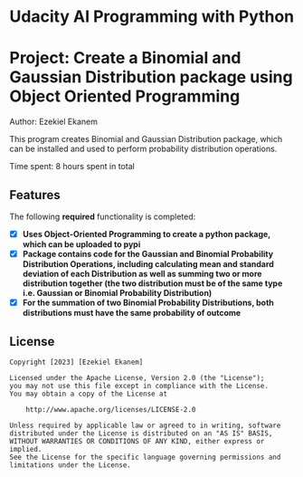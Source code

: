 # Udacity AI Programming with Python
# Project: Create a Binomial and Gaussian Distribution package using Object Oriented Programming

Author: Ezekiel Ekanem

This program creates Binomial and Gaussian Distribution package, which can be installed and used to perform probability distribution operations. 

Time spent: 8 hours spent in total

## Features

The following **required** functionality is completed:

- [x] **Uses Object-Oriented Programming to create a python package, which can be uploaded to pypi**
- [x] **Package contains code for the Gaussian and Binomial Probability Distribution Operations, including calculating mean and standard deviation of each Distribution as well as summing two or more distribution together (the two distribution must be of the same type i.e. Gaussian or Binomial Probability Distribution)**
- [x] **For the summation of two Binomial Probability Distributions, both distributions must have the same probability of outcome**

## License

    Copyright [2023] [Ezekiel Ekanem]

    Licensed under the Apache License, Version 2.0 (the "License");
    you may not use this file except in compliance with the License.
    You may obtain a copy of the License at

        http://www.apache.org/licenses/LICENSE-2.0

    Unless required by applicable law or agreed to in writing, software
    distributed under the License is distributed on an "AS IS" BASIS,
    WITHOUT WARRANTIES OR CONDITIONS OF ANY KIND, either express or implied.
    See the License for the specific language governing permissions and
    limitations under the License.
